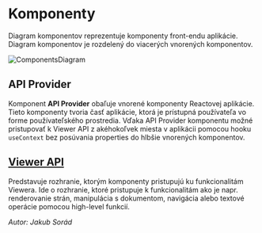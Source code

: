# Komponenty

Diagram komponentov reprezentuje komponenty front-endu aplikácie. Diagram komponentov
je rozdelený do viacerých vnorených komponentov.

![ComponentsDiagram](@site/static/img/components_diagram.png)

## API Provider

Komponent **API Provider**
obaľuje vnorené komponenty Reactovej aplikácie. Tieto komponenty tvoria časť
aplikácie, ktorá je prístupná používateľa vo forme používateľského prostredia.
Vďaka API Provider komponentu možné pristupovať k Viewer API z akéhokoľvek miesta v
aplikácii pomocou hooku `useContext` bez posúvania properties do hlbšie vnorených komponentov.

## [Viewer API](components)

Predstavuje rozhranie, ktorým komponenty pristupujú ku funkcionalitám Viewera. Ide
o rozhranie, ktoré pristupuje k funkcionalitám ako je napr. renderovanie strán,
manipulácia s dokumentom, navigácia alebo textové operácie pomocou high-level
funkcií.

*Autor: Jakub Sorád*